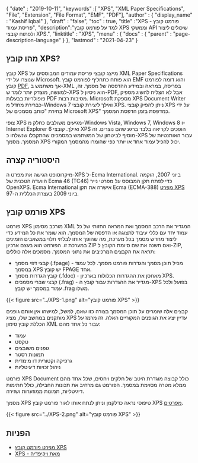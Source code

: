 {
  "date" : "2019-10-11",
  "keywords" :[ "XPS", "XML Paper Specifications", "File", "Extension", "File Format", "EMF", "PDF"],
  "author" : {
    "display_name" : "Kashif Iqbal"
},
  "draft" : "false",
  "toc" : true,
  "title" :"XPS - פורמט קובץ פריסת עמוד",
  "description":"למד על פורמט קובץ XPS וממשקי API שיכולים ליצור ולפתוח קובצי XPS.",
  "linktitle" : "XPS",
  "menu" : {
    "docs" : {
      "parent" : "page-description-language"
}
},
  "lastmod" : "2021-04-23"
}

## מהו קובץ XPS? ##

קובץ XPS מייצג קובצי פריסת עמודים המבוססים על XML Paper Specifications שנוצרו על ידי Microsoft. הוא פותח כתחליף לפורמט קובץ EMF והוא דומה לפורמט קובץ [PDF](/he/pdf/), אך משתמש ב-XML בפריסה, במראה ובמידע ההדפסה של מסמך. זה, למעשה, מוצדק יותר לומר ש-XPS הוא ניסיון ל-PDF, אבל לא הצליח להשיג מספיק פופולריות בבעלות PDF מסיבות רבות. Microsoft מספקת XPS Document Writer כברירת מחדל מ-Windows 7 ואילך ליצירת קובצי XPS. ניתן להפיק קובצי XPS על ידי בחירת "כותב מסמכים של Microsoft XPS" כמדפסת בזמן הדפסת המסמך.

צופי XPS מגיעים משולבים כחלק מ-Windows Vista, Windows 7, Windows 8 ו-Internet Explorer 6 ואילך. קובצי XPS הופכים לקריאה בלבד ברגע שהם נוצרים. זה מוסיף לביטחון של המשתמש במסמכים שהתקבלו שנשלחו כ-XPS עבור האותנטיות של המסמך. מסמך XPS יכול להכיל עמוד אחד או יותר כפי שהומרו מהמסמך המקורי.

## היסטוריה קצרה ##

מיקרוסופט הגישה את מפרט ה-XPS ל-Ecma International. ביוני 2007, הוקמה הוועדה הטכנית של Ecma 46 (TC46) כדי לפתח תקן המבוסס על מפרטי נייר OpenXPS. Ecma International אישרה את תקן Ecma (ECMA-388) [מפרט XPS](https://www.ecma-international.org/publications-and-standards/standards/ecma-388/) ביוני 2009 בעצרת הכללית ה-97.

## פורמט קובץ XPS ##

פורמט XPS מורכב מסימון XML המגדיר את הרכב המסמך ואת המראה החזותי של כל עמוד יחד עם כללי עיבוד לתצוגה או הדפסה של המסמך. הוא שומר את כל המידע כדי ליצור מחדש מסמך בכל מערכת, מה שהופך אותו לבלתי תלוי במשאבים הזמינים במערכת זו. הפורמט הוא בעצם ארכיון ZIP ואם תשנה את שם סיומת הקובץ ל-ZIP, תראה את הקבצים המרכיבים את נתוני המסמך. מסמכים אלה כוללים:

* קבצי דפי מסמך (.fpage) - מכיל תוכן מסמך והגדרות פורמט מסמך. לכל עמוד במסמך XPS יש קובץ FPAGE אחד.
* קובץ הגדרות מסמך (.fdoc) - מאחסן את ההגדרות הכלולות בארכיון XPS.
* קבצי שברי מסמכים (.frag) - מגדיר את ההגדרות עבור קובץ ה-XPS בפועל ולכל עמוד במסמך יש קובץ .frag משלו.

{{< figure src="../XPS-1.png" alt="פורמט קובץ XPS" >}}

קבצים אלה שומרים על תוכן המסמך בצורה כזו שאם, למשל, למישהו אין אותם גופנים מותקנים במחשב שלו, מציג XPS עדיין יציג את הגופנים המקוריים האלה. זה מרמז על הכללת קובץ סימון XML עבור כל אחד מהם:

* עמוד
* טקסט
* גופנים משובצים
* תמונות רסטר
* גרפיקה וקטורית דו מימדית
* ניהול זכויות דיגיטליות

פורמט XPS Document כולל קבוצה מוגדרת היטב של חלקים ויחסים, שכל אחד מהם ממלא מטרה מסוימת במסמך. הפורמט גם מרחיב את תכונות החבילה, כולל חתימות דיגיטליות, תמונות ממוזערות ושזירה.

מסמך XPS טיפוסי נראה כדלקמן וניתן לנתח אותו לאור פורמט קובץ XPS [מפרטים](https://www.ecma-international.org/activities/XML%20Paper%20Specification/XPS%20Standard.pdf).

{{< figure src="../XPS-2.png" alt="פורמט קובץ XPS" >}}


## הפניות ##

* [מפרט פורמט קובץ XPS](https://www.ecma-international.org/publications-and-standards/standards/ecma-388/)
* [XPS - מאת ויקיפדיה](https://en.wikipedia.org/wiki/Open_XML_Paper_Specification#Viewing_and_creating_XPS_documents)


